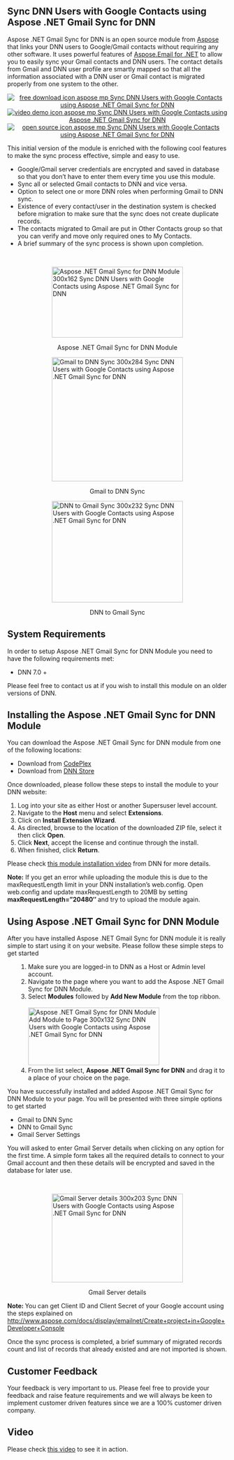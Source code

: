 <h2>Sync DNN Users with Google Contacts using Aspose .NET Gmail Sync for DNN</h2>
<div>
<p>Aspose .NET Gmail Sync for DNN is an open source module from <a href="http://www.aspose.com/"> Aspose</a> that links your DNN users to Google/Gmail contacts without requiring any other software. It uses powerful features of <a href="http://www.aspose.com/.net/email-component.aspx">Aspose.Email for .NET</a> to allow you to easily sync your Gmail contacts and DNN users. The contact details from Gmail and DNN user profile are smartly mapped so that all the information associated with a DNN user or Gmail contact is migrated properly from one system to the other.</p>
<p style="text-align: center;"><a title="Free Download - Aspose .NET Gmail Sync for DNN" href="https://asposednn.codeplex.com/releases/view/135493"><img title="Free Download - Aspose .NET Gmail Sync for DNN" src="http://cdn.aspose.com/Images/marketplace/free-download-icon-aspose-mp.png" alt="free download icon aspose mp Sync DNN Users with Google Contacts using Aspose .NET Gmail Sync for DNN" /></a> <a title="Video Demo - Aspose .NET Gmail Sync for DNN" href="https://www.youtube.com/watch?v=AMf1Wpfq0mE"> <img title="Video Demo - DNN Exchange Sync" src="http://cdn.aspose.com/Images/marketplace/video-demo-icon-aspose-mp.png" alt="video demo icon aspose mp Sync DNN Users with Google Contacts using Aspose .NET Gmail Sync for DNN" /></a> <a title="Source Code - Aspose .NET Gmail Sync for DNN" href="https://asposednn.codeplex.com/SourceControl/latest#Aspose.DNN.GmailSync/"> <img title="Source Code - Aspose .NET Gmail Sync for DNN" src="http://cdn.aspose.com/Images/marketplace/open-source-icon-aspose-mp.png" alt="open source icon aspose mp Sync DNN Users with Google Contacts using Aspose .NET Gmail Sync for DNN" /></a></p>
<p>This initial version of the module is enriched with the following cool features to make the sync process effective, simple and easy to use.</p>
<ul>
<li>Google/Gmail server credentials are encrypted and saved in database so that you don&rsquo;t have to enter them every time you use this module.</li>
<li>Sync all or selected Gmail contacts to DNN and vice versa.</li>
<li>Option to select one or more DNN roles when performing Gmail to DNN sync.</li>
<li>Existence of every contact/user in the destination system is checked before migration to make sure that the sync does not create duplicate records.</li>
<li>The contacts migrated to Gmail are put in Other Contacts group so that you can verify and move only required ones to My Contacts.</li>
<li>A brief summary of the sync process is shown upon completion.</li>
</ul>
<p>&nbsp;</p>
<div id="attachment_17695"><a href="http://www.aspose.com/blogs/wp-content/uploads/2014/10/Aspose-.NET-Gmail-Sync-for-DNN-Module.png"><img style="display: block; margin-left: auto; margin-right: auto;" title="Aspose .NET Gmail Sync for DNN Module" src="http://www.aspose.com/blogs/wp-content/uploads/2014/10/Aspose-.NET-Gmail-Sync-for-DNN-Module-300x162.png" alt="Aspose .NET Gmail Sync for DNN Module 300x162 Sync DNN Users with Google Contacts using Aspose .NET Gmail Sync for DNN" width="300" height="162" /></a>
<p style="text-align: center;">Aspose .NET Gmail Sync for DNN Module</p>
</div>
<div id="attachment_17696"><a href="http://www.aspose.com/blogs/wp-content/uploads/2014/10/Gmail-to-DNN-Sync.png"><img style="display: block; margin-left: auto; margin-right: auto;" title="Gmail to DNN Sync" src="http://www.aspose.com/blogs/wp-content/uploads/2014/10/Gmail-to-DNN-Sync-300x284.png" alt="Gmail to DNN Sync 300x284 Sync DNN Users with Google Contacts using Aspose .NET Gmail Sync for DNN" width="300" height="284" /></a>
<p style="text-align: center;">Gmail to DNN Sync</p>
</div>
<div id="attachment_17697"><a href="http://www.aspose.com/blogs/wp-content/uploads/2014/10/DNN-to-Gmail-Sync.png"><img style="display: block; margin-left: auto; margin-right: auto;" title="DNN to Gmail Sync" src="http://www.aspose.com/blogs/wp-content/uploads/2014/10/DNN-to-Gmail-Sync-300x232.png" alt="DNN to Gmail Sync 300x232 Sync DNN Users with Google Contacts using Aspose .NET Gmail Sync for DNN" width="300" height="232" /></a>
<p style="text-align: center;">DNN to Gmail Sync</p>
</div>
<h2>System Requirements</h2>
<p>In order to setup Aspose .NET Gmail Sync for DNN Module you need to have the following requirements met:</p>
<ul>
<li>DNN 7.0 +</li>
</ul>
<p>Please feel free to contact us at if you wish to install this module on an older versions of DNN.</p>
<h2>Installing the Aspose .NET Gmail Sync for DNN Module</h2>
<p>You can download the Aspose .NET Gmail Sync for DNN module from one of the following locations:</p>
<ul>
<li>Download from <a href="http://asposednn.codeplex.com/releases">CodePlex</a></li>
<li>Download from <a href="http://store.dnnsoftware.com/home/product-details/sync-dnn-users-with-google-contacts-using-aspose-net-gmail-sync-for-dnn"> DNN Store</a></li>
</ul>
<p>Once downloaded, please follow these steps to install the module to your DNN website:</p>
<ol>
<li>Log into your site as either Host or another Supersuser level account.</li>
<li>Navigate to the <strong>Host</strong> menu and select <strong>Extensions</strong>.</li>
<li>Click on <strong>Install Extension Wizard</strong>.</li>
<li>As directed, browse to the location of the downloaded ZIP file, select it then click <strong>Open</strong>.</li>
<li>Click <strong>Next</strong>, accept the license and continue through the install.</li>
<li>When finished, click <strong>Return</strong>.</li>
</ol>
<p>Please check <a href="http://www.dnnsoftware.com/community/learn/video-library/view-video/video/542/view/details/how-to-install-a-module-in-dotnetnuke-7"> this module installation video</a> from DNN for more details.</p>
<p><strong>Note:</strong> If you get an error while uploading the module this is due to the maxRequestLength limit in your DNN installation&rsquo;s web.config. Open web.config and update maxRequestLength to 20MB by setting <strong>maxRequestLength=&rdquo;20480&Prime; </strong>and try to upload the module again.</p>
<h2>Using Aspose .NET Gmail Sync for DNN Module</h2>
<p>After you have installed Aspose .NET Gmail Sync for DNN module it is really simple to start using it on your website. Please follow these simple steps to get started</p>
<ol><ol>
<li>Make sure you are logged-in to DNN as a Host or Admin level account.</li>
<li>Navigate to the page where you want to add the Aspose .NET Gmail Sync for DNN Module.</li>
<li>Select <strong>Modules</strong> followed by <strong>Add New Module</strong> from the top ribbon.<br /> <br /> <a href="http://www.aspose.com/blogs/wp-content/uploads/2014/10/Aspose-.NET-Gmail-Sync-for-DNN-Module-Add-Module-to-Page.png"><img title="Aspose .NET Gmail Sync for DNN Module Add Module to Page" src="http://www.aspose.com/blogs/wp-content/uploads/2014/10/Aspose-.NET-Gmail-Sync-for-DNN-Module-Add-Module-to-Page-300x132.png" alt="Aspose .NET Gmail Sync for DNN Module Add Module to Page 300x132 Sync DNN Users with Google Contacts using Aspose .NET Gmail Sync for DNN" width="300" height="132" /></a></li>
<li>From the list select, <strong>Aspose .NET Gmail Sync for DNN</strong> and drag it to a place of your choice on the page.</li>
</ol></ol>
<p>You have successfully installed and added Aspose .NET Gmail Sync for DNN Module to your page. You will be presented with three simple options to get started</p>
<ul>
<li>Gmail to DNN Sync</li>
<li>DNN to Gmail Sync</li>
<li>Gmail Server Settings</li>
</ul>
<p>You will asked to enter Gmail Server details when clicking on any option for the first time. A simple form takes all the required details to connect to your Gmail account and then these details will be encrypted and saved in the database for later use.</p>
<p>&nbsp;</p>
<div id="attachment_17699"><a href="http://www.aspose.com/blogs/wp-content/uploads/2014/10/Gmail-Server-details.png"><img style="display: block; margin-left: auto; margin-right: auto;" title="Gmail Server details" src="http://www.aspose.com/blogs/wp-content/uploads/2014/10/Gmail-Server-details-300x203.png" alt="Gmail Server details 300x203 Sync DNN Users with Google Contacts using Aspose .NET Gmail Sync for DNN" width="300" height="203" /></a>
<p style="text-align: center;">Gmail Server details</p>
</div>
<p><strong>Note: </strong>You can get Client ID and Client Secret of your Google account using the steps explained on <a href="http://www.aspose.com/docs/display/emailnet/Create+project+in+Google+Developer+Console"> http://www.aspose.com/docs/display/emailnet/Create+project+in+Google+Developer+Console</a></p>
<p>Once the sync process is completed, a brief summary of migrated records count and list of records that already existed and are not imported is shown.</p>
<h2>Customer Feedback</h2>
<p>Your feedback is very important to us. Please feel free to provide your feedback and raise feature requirements and we will always be keen to implement customer driven features since we are a 100% customer driven company.</p>
<h2>Video</h2>
<p>Please check <a href="https://www.youtube.com/watch?v=AMf1Wpfq0mE">this video</a> to see it in action.</p>
<p>&nbsp;</p>
</div>